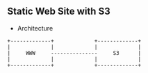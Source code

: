 Static Web Site with S3
-----------------------

* Architecture
~~~~
+-------------+             +-------------+
|             |             |             |
|     WWW     ---------------     S3      |
|             |             |             |
+-------------+             +-------------+
~~~~